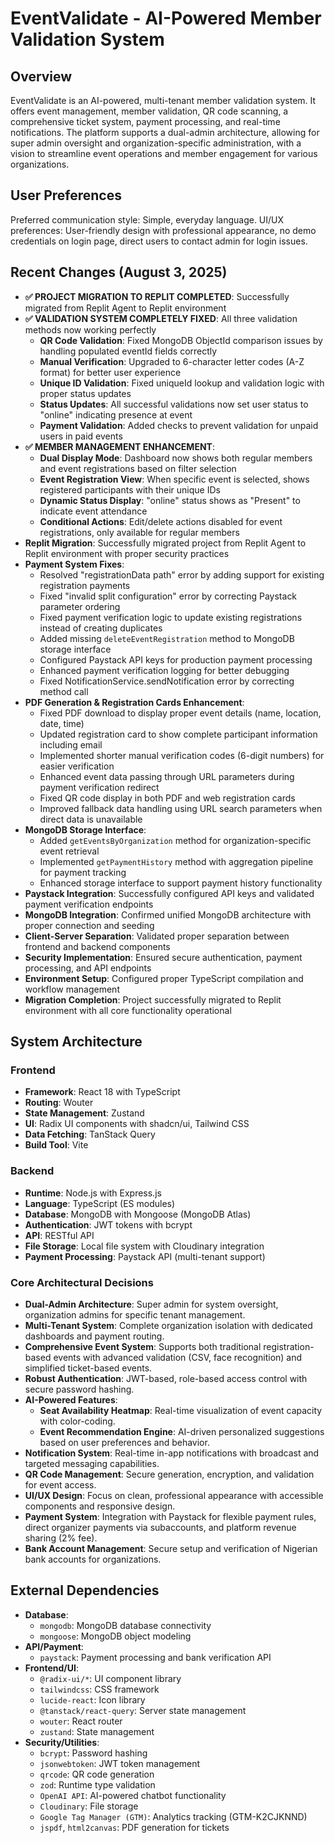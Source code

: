 # EventValidate - AI-Powered Member Validation System

## Overview
EventValidate is an AI-powered, multi-tenant member validation system. It offers event management, member validation, QR code scanning, a comprehensive ticket system, payment processing, and real-time notifications. The platform supports a dual-admin architecture, allowing for super admin oversight and organization-specific administration, with a vision to streamline event operations and member engagement for various organizations.

## User Preferences
Preferred communication style: Simple, everyday language.
UI/UX preferences: User-friendly design with professional appearance, no demo credentials on login page, direct users to contact admin for login issues.

## Recent Changes (August 3, 2025)
- **✅ PROJECT MIGRATION TO REPLIT COMPLETED**: Successfully migrated from Replit Agent to Replit environment
- **✅ VALIDATION SYSTEM COMPLETELY FIXED**: All three validation methods now working perfectly
  - **QR Code Validation**: Fixed MongoDB ObjectId comparison issues by handling populated eventId fields correctly
  - **Manual Verification**: Upgraded to 6-character letter codes (A-Z format) for better user experience
  - **Unique ID Validation**: Fixed uniqueId lookup and validation logic with proper status updates
  - **Status Updates**: All successful validations now set user status to "online" indicating presence at event
  - **Payment Validation**: Added checks to prevent validation for unpaid users in paid events
- **✅ MEMBER MANAGEMENT ENHANCEMENT**: 
  - **Dual Display Mode**: Dashboard now shows both regular members and event registrations based on filter selection
  - **Event Registration View**: When specific event is selected, shows registered participants with their unique IDs
  - **Dynamic Status Display**: "online" status shows as "Present" to indicate event attendance
  - **Conditional Actions**: Edit/delete actions disabled for event registrations, only available for regular members
- **Replit Migration**: Successfully migrated project from Replit Agent to Replit environment with proper security practices
- **Payment System Fixes**: 
  - Resolved "registrationData path" error by adding support for existing registration payments
  - Fixed "invalid split configuration" error by correcting Paystack parameter ordering
  - Fixed payment verification logic to update existing registrations instead of creating duplicates
  - Added missing `deleteEventRegistration` method to MongoDB storage interface
  - Configured Paystack API keys for production payment processing
  - Enhanced payment verification logging for better debugging
  - Fixed NotificationService.sendNotification error by correcting method call
- **PDF Generation & Registration Cards Enhancement**:
  - Fixed PDF download to display proper event details (name, location, date, time)
  - Updated registration card to show complete participant information including email
  - Implemented shorter manual verification codes (6-digit numbers) for easier verification
  - Enhanced event data passing through URL parameters during payment verification redirect
  - Fixed QR code display in both PDF and web registration cards
  - Improved fallback data handling using URL search parameters when direct data is unavailable
- **MongoDB Storage Interface**: 
  - Added `getEventsByOrganization` method for organization-specific event retrieval
  - Implemented `getPaymentHistory` method with aggregation pipeline for payment tracking
  - Enhanced storage interface to support payment history functionality
- **Paystack Integration**: Successfully configured API keys and validated payment verification endpoints
- **MongoDB Integration**: Confirmed unified MongoDB architecture with proper connection and seeding
- **Client-Server Separation**: Validated proper separation between frontend and backend components
- **Security Implementation**: Ensured secure authentication, payment processing, and API endpoints
- **Environment Setup**: Configured proper TypeScript compilation and workflow management
- **Migration Completion**: Project successfully migrated to Replit environment with all core functionality operational

## System Architecture
### Frontend
- **Framework**: React 18 with TypeScript
- **Routing**: Wouter
- **State Management**: Zustand
- **UI**: Radix UI components with shadcn/ui, Tailwind CSS
- **Data Fetching**: TanStack Query
- **Build Tool**: Vite

### Backend
- **Runtime**: Node.js with Express.js
- **Language**: TypeScript (ES modules)
- **Database**: MongoDB with Mongoose (MongoDB Atlas)
- **Authentication**: JWT tokens with bcrypt
- **API**: RESTful API
- **File Storage**: Local file system with Cloudinary integration
- **Payment Processing**: Paystack API (multi-tenant support)

### Core Architectural Decisions
- **Dual-Admin Architecture**: Super admin for system oversight, organization admins for specific tenant management.
- **Multi-Tenant System**: Complete organization isolation with dedicated dashboards and payment routing.
- **Comprehensive Event System**: Supports both traditional registration-based events with advanced validation (CSV, face recognition) and simplified ticket-based events.
- **Robust Authentication**: JWT-based, role-based access control with secure password hashing.
- **AI-Powered Features**:
    - **Seat Availability Heatmap**: Real-time visualization of event capacity with color-coding.
    - **Event Recommendation Engine**: AI-driven personalized suggestions based on user preferences and behavior.
- **Notification System**: Real-time in-app notifications with broadcast and targeted messaging capabilities.
- **QR Code Management**: Secure generation, encryption, and validation for event access.
- **UI/UX Design**: Focus on clean, professional appearance with accessible components and responsive design.
- **Payment System**: Integration with Paystack for flexible payment rules, direct organizer payments via subaccounts, and platform revenue sharing (2% fee).
- **Bank Account Management**: Secure setup and verification of Nigerian bank accounts for organizations.

## External Dependencies
- **Database**:
    - `mongodb`: MongoDB database connectivity
    - `mongoose`: MongoDB object modeling
- **API/Payment**:
    - `paystack`: Payment processing and bank verification API
- **Frontend/UI**:
    - `@radix-ui/*`: UI component library
    - `tailwindcss`: CSS framework
    - `lucide-react`: Icon library
    - `@tanstack/react-query`: Server state management
    - `wouter`: React router
    - `zustand`: State management
- **Security/Utilities**:
    - `bcrypt`: Password hashing
    - `jsonwebtoken`: JWT token management
    - `qrcode`: QR code generation
    - `zod`: Runtime type validation
    - `OpenAI API`: AI-powered chatbot functionality
    - `Cloudinary`: File storage
    - `Google Tag Manager (GTM)`: Analytics tracking (GTM-K2CJKNND)
    - `jspdf`, `html2canvas`: PDF generation for tickets
```